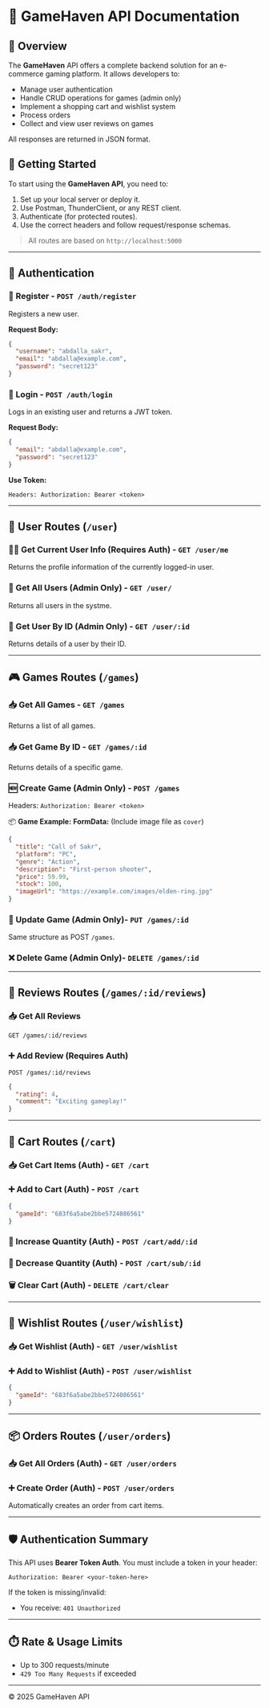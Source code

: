 # 📄 GameHaven API Documentation

## 📘 Overview

The **GameHaven** API offers a complete backend solution for an e-commerce gaming platform. It allows developers to:

- Manage user authentication
- Handle CRUD operations for games (admin only)
- Implement a shopping cart and wishlist system
- Process orders
- Collect and view user reviews on games

All responses are returned in JSON format.

## 🚀 Getting Started

To start using the **GameHaven API**, you need to:

1. Set up your local server or deploy it.
2. Use Postman, ThunderClient, or any REST client.
3. Authenticate (for protected routes).
4. Use the correct headers and follow request/response schemas.

> All routes are based on `http://localhost:5000`

---

## 🔐 Authentication

### 🔑 Register - `POST /auth/register`

Registers a new user.

**Request Body:**

```json
{
  "username": "abdalla_sakr",
  "email": "abdalla@example.com",
  "password": "secret123"
}
```

### 🔐 Login - `POST /auth/login`

Logs in an existing user and returns a JWT token.

**Request Body:**

```json
{
  "email": "abdalla@example.com",
  "password": "secret123"
}
```

**Use Token:**

```
Headers: Authorization: Bearer <token>
```

---

## 👥 User Routes (`/user`)

### 🙋‍♂️ Get Current User Info (Requires Auth) - `GET /user/me`

Returns the profile information of the currently logged-in user.

### 👥 Get All Users (Admin Only) - `GET /user/`

Returns all users in the systme.

### 👤 Get User By ID (Admin Only) - `GET /user/:id`

Returns details of a user by their ID.

---

## 🎮 Games Routes (`/games`)

### 📥 Get All Games - `GET /games`

Returns a list of all games.

### 📥 Get Game By ID - `GET /games/:id`

Returns details of a specific game.

### 🆕 Create Game (Admin Only) - `POST /games`

Headers: `Authorization: Bearer <token>`

📦 **Game Example:**
**FormData:** (Include image file as `cover`)

```json
{
  "title": "Call of Sakr",
  "platform": "PC",
  "genre": "Action",
  "description": "First-person shooter",
  "price": 59.99,
  "stock": 100,
  "imageUrl": "https://example.com/images/elden-ring.jpg"
}
```

### 🔁 Update Game (Admin Only)- `PUT /games/:id`

Same structure as POST `/games`.

### ❌ Delete Game (Admin Only)- `DELETE /games/:id`

---

## 📝 Reviews Routes (`/games/:id/reviews`)

### 📥 Get All Reviews

`GET /games/:id/reviews`

### ➕ Add Review (Requires Auth)

`POST /games/:id/reviews`

```json
{
  "rating": 4,
  "comment": "Exciting gameplay!"
}
```

---

## 🛒 Cart Routes (`/cart`)

### 📥 Get Cart Items (Auth) - `GET /cart`

### ➕ Add to Cart (Auth) - `POST /cart`

```json
{
  "gameId": "683f6a5abe2bbe5724086561"
}
```

### 🔼 Increase Quantity (Auth) - `POST /cart/add/:id`

### 🔽 Decrease Quantity (Auth) - `POST /cart/sub/:id`

### 🗑️ Clear Cart (Auth) - `DELETE /cart/clear`

---

## 💖 Wishlist Routes (`/user/wishlist`)

### 📥 Get Wishlist (Auth) - `GET /user/wishlist`

### ➕ Add to Wishlist (Auth) - `POST /user/wishlist`

```json
{
  "gameId": "683f6a5abe2bbe5724086561"
}
```

---

## 📦 Orders Routes (`/user/orders`)

### 📥 Get All Orders (Auth) - `GET /user/orders`

### ➕ Create Order (Auth) - `POST /user/orders`

Automatically creates an order from cart items.

---

## 🛡️ Authentication Summary

This API uses **Bearer Token Auth**.
You must include a token in your header:

```
Authorization: Bearer <your-token-here>
```

If the token is missing/invalid:

- You receive: `401 Unauthorized`

---

## ⏱️ Rate & Usage Limits

- Up to 300 requests/minute
- `429 Too Many Requests` if exceeded

---

© 2025 GameHaven API
